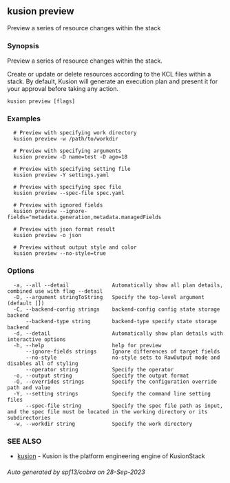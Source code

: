 ## kusion preview

Preview a series of resource changes within the stack

### Synopsis

Preview a series of resource changes within the stack.

 Create or update or delete resources according to the KCL files within a stack. By default, Kusion will generate an execution plan and present it for your approval before taking any action.

```
kusion preview [flags]
```

### Examples

```
  # Preview with specifying work directory
  kusion preview -w /path/to/workdir
  
  # Preview with specifying arguments
  kusion preview -D name=test -D age=18
  
  # Preview with specifying setting file
  kusion preview -Y settings.yaml
  
  # Preview with specifying spec file
  kusion preview --spec-file spec.yaml
  
  # Preview with ignored fields
  kusion preview --ignore-fields="metadata.generation,metadata.managedFields
  
  # Preview with json format result
  kusion preview -o json
  
  # Preview without output style and color
  kusion preview --no-style=true
```

### Options

```
  -a, --all --detail              Automatically show all plan details, combined use with flag --detail
  -D, --argument stringToString   Specify the top-level argument (default [])
  -C, --backend-config strings    backend-config config state storage backend
      --backend-type string       backend-type specify state storage backend
  -d, --detail                    Automatically show plan details with interactive options
  -h, --help                      help for preview
      --ignore-fields strings     Ignore differences of target fields
      --no-style                  no-style sets to RawOutput mode and disables all of styling
      --operator string           Specify the operator
  -o, --output string             Specify the output format
  -O, --overrides strings         Specify the configuration override path and value
  -Y, --setting strings           Specify the command line setting files
      --spec-file string          Specify the spec file path as input, and the spec file must be located in the working directory or its subdirectories
  -w, --workdir string            Specify the work directory
```

### SEE ALSO

* [kusion](kusion.md)	 - Kusion is the platform engineering engine of KusionStack

###### Auto generated by spf13/cobra on 28-Sep-2023
